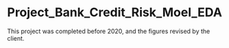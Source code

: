 # Project_Bank_Credit_Risk_Moel_EDA
This project was completed before 2020, and the figures revised by the client.
